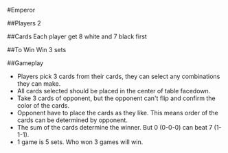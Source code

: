 #Emperor

##Players
2

##Cards
Each player get 8 white and 7 black first

##To Win
Win 3 sets

##Gameplay
* Players pick 3 cards from their cards, they can select any combinations they can make.
* All cards selected should be placed in the center of table facedown.
* Take 3 cards of opponent, but the opponent can't flip and confirm the color of the cards.
* Opponent have to place the cards as they like. This means order of the cards can be determined by opponent.
* The sum of the cards determine the winner. But 0 (0-0-0) can beat 7 (1-1-1).
* 1 game is 5 sets. Who won 3 games will win.
